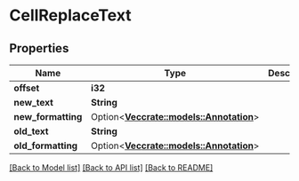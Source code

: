 # CellReplaceText

## Properties

Name | Type | Description | Notes
------------ | ------------- | ------------- | -------------
**offset** | **i32** |  | 
**new_text** | **String** |  | 
**new_formatting** | Option<[**Vec<crate::models::Annotation>**](annotation.md)> |  | [optional]
**old_text** | **String** |  | 
**old_formatting** | Option<[**Vec<crate::models::Annotation>**](annotation.md)> |  | [optional]

[[Back to Model list]](../README.md#documentation-for-models) [[Back to API list]](../README.md#documentation-for-api-endpoints) [[Back to README]](../README.md)


